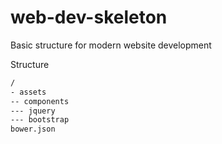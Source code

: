 # web-dev-skeleton
Basic structure for modern website development

Structure
```sh
/
- assets
-- components
--- jquery
--- bootstrap
bower.json
```
